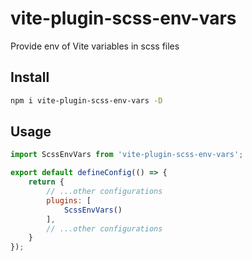 # vite-plugin-scss-env-vars

Provide env of Vite variables in scss files

## Install
```sh
npm i vite-plugin-scss-env-vars -D
```

## Usage
```javascript
import ScssEnvVars from 'vite-plugin-scss-env-vars';

export default defineConfig(() => {
    return {
        // ...other configurations
        plugins: [
            ScssEnvVars()
        ],
        // ...other configurations
    }
});
```